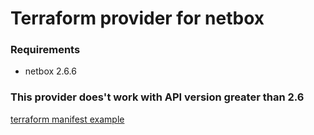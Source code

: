 # Terraform provider for netbox 

### Requirements
* netbox 2.6.6

### This provider does't work with API version greater than 2.6

[terraform manifest example](main.tf)
